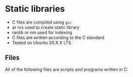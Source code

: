 # Static libraries 
* C files are compiled using `gcc`
* ar rcs used to create static library
* ranlib or nm used for indexing
* C files are written according to the C standard
* Tested on Ubuntu 20.X.X LTS

## Files
All of the following files are scripts and programs written in C:

